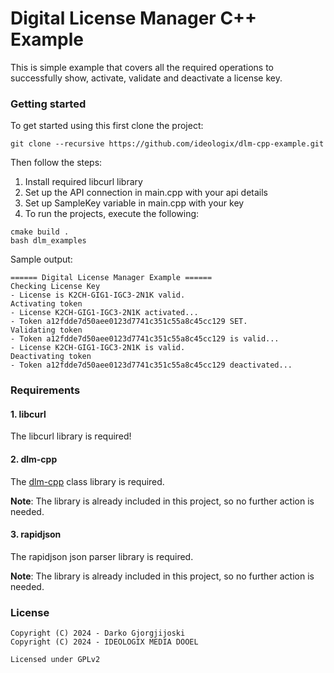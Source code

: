 # Digital License Manager C++ Example

This is simple example that covers all the required operations to successfully show, activate, validate and deactivate a license key.

### Getting started

To get started using this first clone the project:

```
git clone --recursive https://github.com/ideologix/dlm-cpp-example.git
```

Then follow the steps:

1. Install required libcurl library
2. Set up the API connection in main.cpp with your api details
3. Set up SampleKey variable in main.cpp with your key
4. To run the projects, execute the following:

```
cmake build .
bash dlm_examples
```

Sample output:

```
====== Digital License Manager Example ======
Checking License Key
- License is K2CH-GIG1-IGC3-2N1K valid.
Activating token
- License K2CH-GIG1-IGC3-2N1K activated...
- Token a12fdde7d50aee0123d7741c351c55a8c45cc129 SET.
Validating token
- Token a12fdde7d50aee0123d7741c351c55a8c45cc129 is valid...
- License K2CH-GIG1-IGC3-2N1K is valid.
Deactivating token
- Token a12fdde7d50aee0123d7741c351c55a8c45cc129 deactivated...
```

### Requirements

#### 1. libcurl 

The libcurl library is required!

#### 2. dlm-cpp

The [dlm-cpp](https://github.com/ideologix/dlm-cpp) class library is required. 

**Note**: The library is already included in this project, so no further action is needed.

#### 3. rapidjson

The rapidjson json parser library is required.

**Note**: The library is already included in this project, so no further action is needed.


### License

```
Copyright (C) 2024 - Darko Gjorgjijoski
Copyright (C) 2024 - IDEOLOGIX MEDIA DOOEL

Licensed under GPLv2

```
